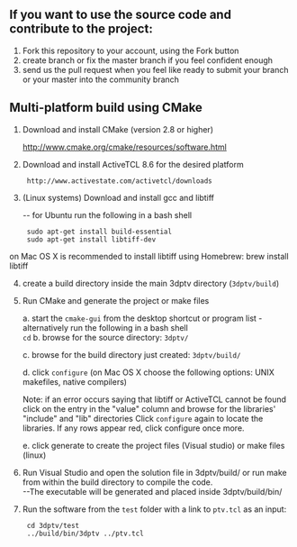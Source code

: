 ## If you want to use the source code and contribute to the project:

1. Fork this repository to your account, using the Fork button
2. create branch or fix the master branch if you feel confident enough
3. send us the pull request when you feel like ready to submit your branch or your master into the community branch


 
## Multi-platform build using CMake

1. Download and install CMake (version 2.8 or higher) 

  	http://www.cmake.org/cmake/resources/software.html

2. Download and install ActiveTCL 8.6 for the desired platform
	
		http://www.activestate.com/activetcl/downloads

3. (Linux systems) Download and install gcc and libtiff 

 	-- for Ubuntu run the following in a bash shell
 	
		sudo apt-get install build-essential
		sudo apt-get install libtiff-dev
	
on Mac OS X is recommended to install libtiff using Homebrew:
		brew install libtiff

4. create a build directory inside the main 3dptv directory (```3dptv/build```)


5. Run CMake and generate the project or make files 

	a. start the ```cmake-gui``` from the desktop shortcut or program list
	   - alternatively run the following in a bash shell  
			```cd```
	b. browse for the source directory: ```3dptv/```

	c. browse for the build directory just created: ```3dptv/build/```

	d. click ```configure``` (on Mac OS X choose the following options: UNIX makefiles, native compilers)
	
	Note: if an error occurs saying that libtiff or ActiveTCL cannot be found
              click on the entry in the "value" column and browse for the libraries' "include" and "lib" directories
              Click ```configure``` again to locate the libraries. If any rows appear red, click configure once more. 
	
	e. click generate to create the project files (Visual studio) or make files (linux)

6. Run Visual Studio and open the solution file in 3dptv/build/ or run make from within the build directory to compile the code.  
	--The executable will be generated and placed inside 3dptv/build/bin/
	
7. Run the software from the ```test``` folder with a link to ```ptv.tcl``` as an input:

		cd 3dptv/test
		../build/bin/3dptv ../ptv.tcl
